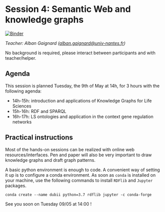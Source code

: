 # Session 4: Semantic Web and knowledge graphs
[![Binder](https://mybinder.org/badge_logo.svg)](https://mybinder.org/v2/gh/DU-Bii/module-6-Integrative-Bioinformatics/master?filepath=2020%2Fsession4)

*Teacher: Alban Gaignard (alban.gaignard@univ-nantes.fr)*

No background is required, please interact between participants and with teacher/helper. 

## Agenda
This session is planned Tuesday, the 9th of May at 14h, for 3 hours with the following agenda: 
 - 14h-15h: introduction and applications of Knowledge Graphs for Life Sciences  
 - 15h-16h: RDF and SPARQL 
 - 16h-17h: LS ontologies and application in the context gene regulation networks

## Practical instructions 
Most of the hands-on sessions can be realized with online web resources/interfaces. 
Pen and paper will also be very important to draw knowledge graphs and draft graph patterns.   

A basic python environment is enough to code. A convenient way of setting it up is to configure a conda environment. 
As soon as `conda` is installed on your machine, use the following commands to install `RDFlib` and `Jupyter` packages. 
```
conda create --name dubii python=3.7 rdflib jupyter -c conda-forge
```

See you soon on Tuesday 09/05 at 14:00 ! 
